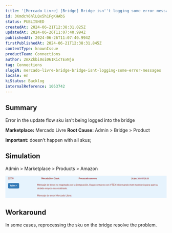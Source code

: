 ```yaml
---
title: '[Mercado Livre] [Bridge] Bridge isn''t logging some error messages'
id: 3KmdcY6hlLQx5h1FgKHAbS
status: PUBLISHED
createdAt: 2024-06-21T12:38:31.025Z
updatedAt: 2024-06-26T11:07:40.994Z
publishedAt: 2024-06-26T11:07:40.994Z
firstPublishedAt: 2024-06-21T12:38:31.845Z
contentType: knownIssue
productTeam: Connections
author: 2mXZkbi0oi061KicTExNjo
tag: Connections
slugEN: mercado-livre-bridge-bridge-isnt-logging-some-error-messages
locale: en
kiStatus: Backlog
internalReference: 1053742
---
```


## Summary


Error in the update flow sku isn't being logged into the bridge

**Marketplace:** Mercado Livre
**Root Cause:** Admin > Bridge > Product

**Important:** doesn't happen with all skus;


##

## Simulation


Admin > Marketplace > Products > Amazon

 ![](https://raw.githubusercontent.com/vtexdocs/known-issues/refs/heads/main/docs/en/known-issues/Connections/mercado-livre-bridge-bridge-isnt-logging-some-error-messages_1.png)


##

## Workaround


In some cases, reprocessing the sku on the bridge resolve the problem.





